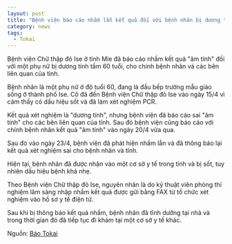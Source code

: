 ```yaml
---
layout: post
title: "Bệnh viện báo cáo nhầm lẫn kết quả đối với bệnh nhân bị dương tính với virus Corona"
category: news
tags: 
  - Tokai
---
```

Bệnh viện Chữ thập đỏ Ise ở tỉnh Mie đã báo cáo nhầm kết quả "âm tính" đối với một phụ nữ bị dương tính tầm 60 tuổi, cho chính bệnh nhân và các bên liên quan của tỉnh.

Bệnh nhân là một phụ nữ ở độ tuổi 60, đang là đầu bếp trường mẫu giáo sống ở thành phố Ise. Cô đã đến Bệnh viện Chữ thập đỏ Ise vào ngày 15/4 vì cảm thấy có dấu hiệu sốt và đã làm xét nghiệm PCR.

Kết quả xét nghiệm là "dương tính", nhưng bệnh viện đã báo cáo sai "âm tính" cho các bên liên quan của tỉnh. Sau đó bệnh viện cũng báo cáo với chính bệnh nhân kết quả "âm tính" vào ngày 20/4 vừa qua.

Sau đó vào ngày 23/4, bệnh viện đã phát hiện nhầm lẫn và đã thông báo lại kết quả xét nghiệm sai cho bệnh nhân và tỉnh.

Hiện tại, bệnh nhân đã được nhận vào một cơ sở y tế trong tỉnh và bị sốt, tuy nhiên dấu hiệu bệnh khá nhẹ.

Theo Bệnh viện Chữ thập đỏ Ise, nguyên nhân là do kỹ thuật viên phòng thí nghiệm lâm sàng nhập nhầm kết quả được gửi bằng FAX từ tổ chức xét nghiệm vào hồ sơ y tế điện tử.

Sau khi bị thông báo kết quả nhầm, bệnh nhân đã tĩnh dưỡng tại nhà và trong thời gian đó đã tiếp tục đi khám tại một cơ sở y tế khác.

Nguồn: [Báo Tokai](https://www.tokai-tv.com/tokainews/article_20200424_124345)